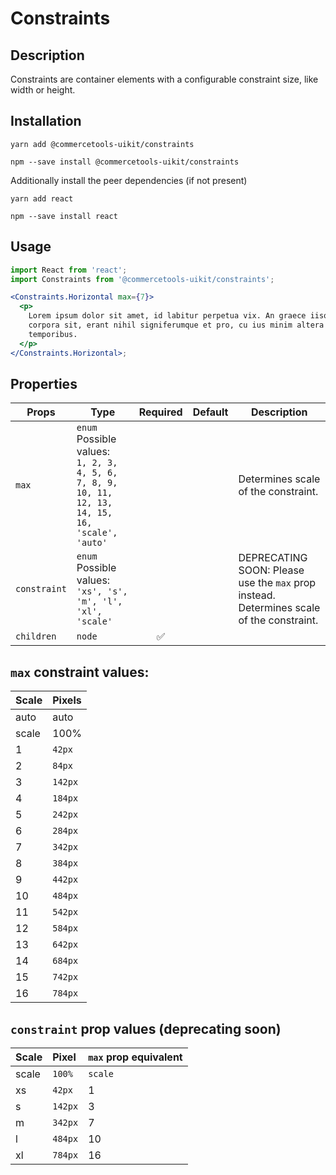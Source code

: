 <!-- THIS IS AN AUTOGENERATED FILE. DO NOT EDIT THIS FILE DIRECTLY. -->
<!-- This file is created by the `yarn generate-readme` script. -->

# Constraints

## Description

Constraints are container elements with a configurable constraint size, like width or height.

## Installation

```
yarn add @commercetools-uikit/constraints
```

```
npm --save install @commercetools-uikit/constraints
```

Additionally install the peer dependencies (if not present)

```
yarn add react
```

```
npm --save install react
```

## Usage

```jsx
import React from 'react';
import Constraints from '@commercetools-uikit/constraints';

<Constraints.Horizontal max={7}>
  <p>
    Lorem ipsum dolor sit amet, id labitur perpetua vix. An graece iisque
    corpora sit, erant nihil signiferumque et pro, cu ius minim altera
    temporibus.
  </p>
</Constraints.Horizontal>;
```

## Properties

| Props        | Type                                                                                                   | Required | Default | Description                                                                              |
| ------------ | ------------------------------------------------------------------------------------------------------ | :------: | ------- | ---------------------------------------------------------------------------------------- |
| `max`        | `enum`<br>Possible values:<br>`1, 2, 3, 4, 5, 6, 7, 8, 9, 10, 11, 12, 13, 14, 15, 16, 'scale', 'auto'` |          |         | Determines scale of the constraint.                                                      |
| `constraint` | `enum`<br>Possible values:<br>`'xs', 's', 'm', 'l', 'xl', 'scale'`                                     |          |         | DEPRECATING SOON: Please use the `max` prop instead. Determines scale of the constraint. |
| `children`   | `node`                                                                                                 |    ✅    |         |                                                                                          |

## `max` constraint values:

| Scale | Pixels  |
| :---- | :------ |
| auto  | auto    |
| scale | 100%    |
| 1     | `42px`  |
| 2     | `84px`  |
| 3     | `142px` |
| 4     | `184px` |
| 5     | `242px` |
| 6     | `284px` |
| 7     | `342px` |
| 8     | `384px` |
| 9     | `442px` |
| 10    | `484px` |
| 11    | `542px` |
| 12    | `584px` |
| 13    | `642px` |
| 14    | `684px` |
| 15    | `742px` |
| 16    | `784px` |

## `constraint` prop values (deprecating soon)

| Scale | Pixel   | `max` prop equivalent |
| :---- | :------ | --------------------- |
| scale | `100%`  | `scale`               |
| xs    | `42px`  | 1                     |
| s     | `142px` | 3                     |
| m     | `342px` | 7                     |
| l     | `484px` | 10                    |
| xl    | `784px` | 16                    |
